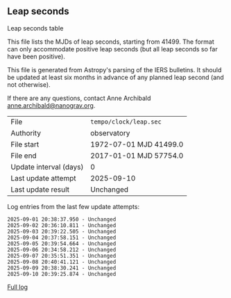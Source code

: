 
## Leap seconds

Leap seconds table

This file lists the MJDs of leap seconds, starting from 41499.
The format can only accommodate positive leap seconds (but all
leap seconds so far have been positive).

This file is generated from Astropy's parsing of the IERS
bulletins. It should be updated at least six months in advance
of any planned leap second (and not otherwise).

If there are any questions, contact Anne Archibald
<anne.archibald@nanograv.org>.

|     |     |
|:--- |:--- |
| File | `tempo/clock/leap.sec` |
| Authority | observatory |
| File start | 1972-07-01 MJD 41499.0 |
| File end | 2017-01-01 MJD 57754.0 |
| Update interval (days) | 0 |
| Last update attempt | 2025-09-10 |
| Last update result | Unchanged |

Log entries from the last few update attempts:
```
2025-09-01 20:38:37.950 - Unchanged
2025-09-02 20:36:10.811 - Unchanged
2025-09-03 20:39:22.505 - Unchanged
2025-09-04 20:37:58.151 - Unchanged
2025-09-05 20:39:54.664 - Unchanged
2025-09-06 20:34:58.212 - Unchanged
2025-09-07 20:35:51.351 - Unchanged
2025-09-08 20:40:41.121 - Unchanged
2025-09-09 20:38:30.241 - Unchanged
2025-09-10 20:39:25.874 - Unchanged
```
[Full log](https://raw.githubusercontent.com/ipta/pulsar-clock-corrections/main/log/tempo/clock/leap.sec.log)
